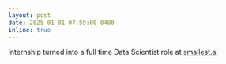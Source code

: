 ```yaml
---
layout: post
date: 2025-01-01 07:59:00-0400
inline: true
---
```


Internship turned into a full time Data Scientist role at [smallest.ai](https://smallest.ai/)
